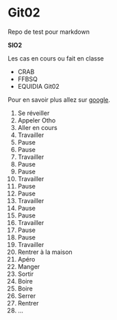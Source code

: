 # Git02
Repo de test pour markdown

**SIO2**

Les cas en cours ou fait en classe

* CRAB
* FFBSQ
* EQUIDIA
Git02

Pour en savoir plus allez sur [google](http://www.google.com).

1. Se réveiller
2. Appeler Otho
3. Aller en cours
4. Travailler
5. Pause
6. Pause
7. Travailler
8. Pause
9. Pause
10. Travailler
11. Pause
12. Pause
13. Travailler
14. Pause
15. Pause
16. Travailler
17. Pause
18. Pause
19. Travailler
20. Rentrer à la maison
21. Apéro
22. Manger
23. Sortir
24. Boire
25. Boire
26. Serrer
27. Rentrer
28. ...
